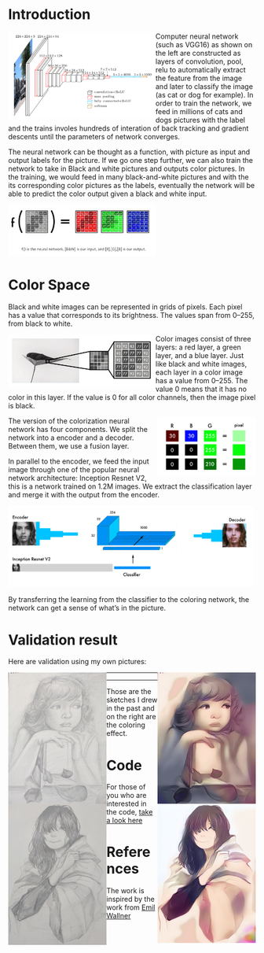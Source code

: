 # Introduction

<img align="left" src="../imagenet_vgg16.png" width="300" />

Computer neural network (such as VGG16) as shown on the left are constructed as layers of convolution, pool, relu to automatically extract the feature from the image and later to classify the image (as cat or dog for example). In order to train the network, we feed in millions of cats and dogs pictures with the label and the trains involes hundreds of interation of back tracking and gradient descents until the parameters of network converges.

The neural network can be thought as a function, with picture as input and output labels for the picture.  If we go one step further, we can also train the network to take in Black and white pictures and outputs color pictures.  In the training, we would feed in many black-and-white pictures and with the its corresponding color pictures as the labels, eventually the network will be able to predict the color output given a black and white input.

<img src="function.png" width="300" />

# Color Space

Black and white images can be represented in grids of pixels. Each pixel has a value that corresponds to its brightness. The values span from 0–255, from black to white.

<img align="left" src="black.png" width="300" />

Color images consist of three layers: a red layer, a green layer, and a blue layer. Just like black and white images, each layer in a color image has a value from 0–255. The value 0 means that it has no color in this layer. If the value is 0 for all color channels, then the image pixel is black.

<img align="right" src="rgb.png" width="200" />

The version of the colorization neural network has four components.  We split the network into a encoder and a decoder.  Between them, we use a fusion layer.

In parallel to the encoder, we feed the input image through one of the popular neural network architecture: Inception Resnet V2, this is a network trained on 1.2M images.  We extract the classification layer and merge it with the output from the encoder.

<img src="inceptionv2.png" width="500" />

By transferring the learning from the classifier to the coloring network, the network can get a sense of what’s in the picture. 

# Validation result

Here are validation using my own pictures:

<img align="left" src="girl_sketch.jpg" width="200" />
<img align="right" src="girl_color_yellow.jpg" width="200" />

----

<img align="left" src="teenager_sketch.jpg" width="200" />
<img align="right" src="teenager_color.jpg" width="200" />

----

Those are the sketches I drew in the past and on the right are the coloring effect.

# Code

For those of you who are interested in the code, [take a look here](full_version.ipynb)

# References

The work is inspired by the work from [Emil Wallner](https://github.com/emilwallner/Coloring-greyscale-images-in-Keras)
